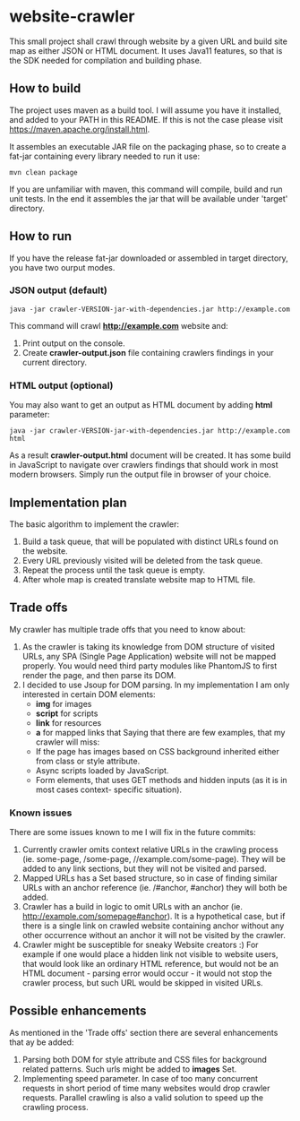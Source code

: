# website-crawler

This small project shall crawl through website by a given URL and build site map as either JSON or HTML document.
It uses Java11 features, so that is the SDK needed for compilation and building phase.

## How to build

The project uses maven as a build tool. I will assume you have it installed, and added to your PATH in this README. If this is not the case please visit https://maven.apache.org/install.html. 

It assembles an executable JAR file on the packaging phase, so to create a fat-jar containing every library needed to run it use:

```mvn clean package```

If you are unfamiliar with maven, this command will compile, build and run unit tests. In the end it assembles the jar that will be available under 'target' directory.

## How to run

If you have the release fat-jar downloaded or assembled in target directory, you have two ourput modes.

### JSON output (default)

```java -jar crawler-VERSION-jar-with-dependencies.jar http://example.com```

This command will crawl **http://example.com** website and:
1) Print output on the console.
2) Create **crawler-output.json** file containing crawlers findings in your current directory.

### HTML output (optional)

You may also want to get an output as HTML document by adding **html** parameter:

```java -jar crawler-VERSION-jar-with-dependencies.jar http://example.com html```

As a result **crawler-output.html** document will be created. It has some build in JavaScript to navigate over crawlers findings that should work in most modern browsers. Simply run the output file in browser of your choice.

## Implementation plan

The basic algorithm to implement the crawler:

1) Build a task queue, that will be populated with distinct URLs found on the website.
2) Every URL previously visited will be deleted from the task queue.
3) Repeat the process until the task queue is empty.
4) After whole map is created translate website map to HTML file.

## Trade offs

My crawler has multiple trade offs that you need to know about:

1) As the crawler is taking its knowledge from DOM structure of visited URLs, any SPA (Single Page Application) website will not be mapped properly. You would need third party modules like PhantomJS to first render the page, and then parse its DOM.
2) I decided to use Jsoup for DOM parsing. In my implementation I am only interested in certain DOM elements:
    * **img** for images
    * **script** for scripts
    * **link** for resources
    * **a** for mapped links that
   Saying that there are few examples, that my crawler will miss:
    * If the page has images based on CSS background inherited either from class or style attribute.
    * Async scripts loaded by JavaScript.
    * Form elements, that uses GET methods and hidden inputs (as it is in most cases context- specific situation).


### Known issues

There are some issues known to me I will fix in the future commits:

1) Currently crawler omits context relative URLs in the crawling process (ie. some-page, /some-page, //example.com/some-page). They will be added to any link sections, but they will not be visited and parsed.
2) Mapped URLs has a Set based structure, so in case of finding similar URLs with an anchor reference (ie. /#anchor, #anchor) they will both be added.
3) Crawler has a build in logic to omit URLs with an anchor (ie. http://example.com/somepage#anchor). It is a hypothetical case, but if there is a single link on crawled website containing anchor without any other occurrence without an anchor it will not be visited by the crawler.
4) Crawler might be susceptible for sneaky Website creators :) For example if one would place a hidden link not visible to website users, that would look like an ordinary HTML reference, but would not be an HTML document - parsing error would occur - it would not stop the crawler process, but such URL would be skipped in visited URLs.  

## Possible enhancements

As mentioned in the 'Trade offs' section there are several enhancements that ay be added:

1) Parsing both DOM for style attribute and CSS files for background related patterns. Such urls might be added to **images** Set.
2) Implementing speed parameter. In case of too many concurrent requests in short period of time many websites would drop crawler requests. Parallel crawling is also a valid solution to speed up the crawling process.
